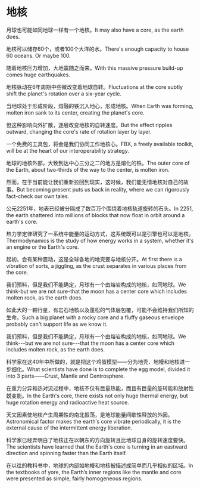 # 地核

<p><span class="chinese">月球也可能如同地球一样有一个地核。</span><span class="english">It may also have a core, as the earth does.</span></p>

<p><span class="chinese">地核可以储存60个，或者100个大洋的水。</span><span class="english">There's enough capacity to house 60 oceans. Or maybe 100.</span></p>

<p><span class="chinese">随着地核压力增加，大地震随之而来。</span><span class="english">With this massive pressure build-up comes huge earthquakes.</span></p>

<p><span class="chinese">地核脉动在6年周期中些微改变着地球自转。</span><span class="english">Fluctuations at the core subtly shift the planet's rotation over a six-year cycle.</span></p>

<p><span class="chinese">当地球处于形成阶段，熔融的铁沉入地心，形成地核。</span><span class="english">When Earth was forming, molten iron sank to its center, creating the planet's core.</span></p>

<p><span class="chinese">但这种影响向外扩散，逐层改变地核的自转速度。</span><span class="english">But the effect ripples outward, changing the core's rate of rotation layer by layer.</span></p>

<p><span class="chinese">一个免费的工具包，将会是我们协同工作地核心。</span><span class="english">FBX, a freely available toolkit, will be at the heart of our interoperability strategy.</span></p>

<p><span class="chinese">地球的地核外部，大致到达中心三分之二的地方是熔化的铁。</span><span class="english">The outer core of the Earth, about two-thirds of the way to the center, is molten iron.</span></p>

<p><span class="chinese">然而，在于当前能让我们重新拉回到现实，这时候，我们能无情地核对自己的故事。</span><span class="english">But becoming present puts us back in reality, where we can rigorously fact-check our own tales.</span></p>

<p><span class="chinese">公元2251年，地表已经被分隔成了数百万个围绕着地核轨道旋转的石头。</span><span class="english">In 2251, the earth shattered into millions of blocks that now float in orbit around a earth's core.</span></p>

<p><span class="chinese">热力学定律研究了一系统中能量的运动方式，这系统既可以是引擎也可以是地核。</span><span class="english">Thermodynamics is the study of how energy works in a system, whether it's an engine or the Earth's core.</span></p>

<p><span class="chinese">起初，会有某种震动，这是全球各地的地壳要与地核分开。</span><span class="english">At first there is a vibration of sorts, a jiggling, as the crust separates in various places from the core.</span></p>

<p><span class="chinese">我们预料，但是我们不能确定，月球有一个由熔岩构成的地核，如同地球。</span><span class="english">We think-but we are not sure-that the moon has a center core which includes molten rock, as the earth does.</span></p>

<p><span class="chinese">如此大的一颗行星，有岩石地核以及蓬松的气体层包覆，可能不会维持我们所知的生命。</span><span class="english">Such a big planet with a rocky core and a fluffy gaseous envelope probably can't support life as we know it.</span></p>

<p><span class="chinese">我们预料，但是我们不能确定，月球有一个由熔岩构成的地核，如同地球。</span><span class="english">We think---but we are not sure---that the moon has a center core which includes molten rock, as the earth does.</span></p>

<p><span class="chinese">科学家在这40年中所做的，就是把这个鸡蛋模型——分为地壳、地幔和地核进一步细化。</span><span class="english">What scientists have done is to complete the egg model, divided it into 3 parts——Crust, Mantle and Centrosphere.</span></p>

<p><span class="chinese">在重力分异和热对流过程中，地核不仅有巨量热能，而且有巨量的旋转能和放射性蜕变能。</span><span class="english">In the Earth's core, there exists not only huge thermal energy, but huge rotation energy and radioactive heat source.</span></p>

<p><span class="chinese">天文因素使地核产生周期性的南北振荡，是地球能量间歇性释放的外因。</span><span class="english">Astronomical factor makes the earth′s core vibrate periodically, it is the external cause of the intermittent energy liberation.</span></p>

<p><span class="chinese">科学家已经弄明白了地核正在以朝东的方向旋转且比地球自身的旋转速度要快。</span><span class="english">The scientists have learned that the Earth's core is turning in an eastward direction and spinning faster than the Earth itself.</span></p>

<p><span class="chinese">在以往的教科书中，地球的内部如地幔和地核被描述成简单而几乎相似的区域。</span><span class="english">In the textbooks of yore, the Earth’s inner regions like the mantle and core were presented as simple, fairly homogeneous regions.</span></p>

